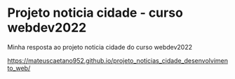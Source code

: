 # Projeto noticia cidade - curso webdev2022
Minha resposta ao projeto noticia cidade do curso webdev2022

https://mateuscaetano952.github.io/projeto_noticias_cidade_desenvolvimento_web/
